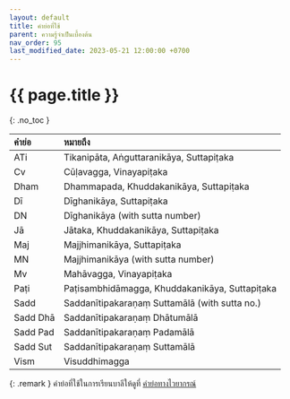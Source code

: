 ```yaml
---
layout: default
title: คำย่อที่ใช้
parent: ความรู้จำเป็นเบื้องต้น
nav_order: 95
last_modified_date: 2023-05-21 12:00:00 +0700
---
```


# {{ page.title  }}
{: .no_toc }

| คำย่อ | หมายถึง |
|:---|:---|
| ATi | Tikanipāta, Aṅguttaranikāya, Suttapiṭaka |
| Cv | Cūḷavagga, Vinayapiṭaka |
| Dham | Dhammapada, Khuddakanikāya, Suttapiṭaka |
| Dī | Dīghanikāya, Suttapiṭaka |
| DN | Dīghanikāya (with sutta number) |
| Jā | Jātaka, Khuddakanikāya, Suttapiṭaka |
| Maj |  Majjhimanikāya, Suttapiṭaka |
| MN | Majjhimanikāya (with sutta number) |
| Mv | Mahāvagga, Vinayapiṭaka |
| Paṭi | Paṭisambhidāmagga, Khuddakanikāya, Suttapiṭaka |
| Sadd | Saddanītipakaraṇaṃ Suttamālā (with sutta no.) |
| Sadd Dhā | Saddanītipakaraṇaṃ Dhātumālā |
| Sadd Pad | Saddanītipakaraṇaṃ Padamālā |
| Sadd Sut | Saddanītipakaraṇaṃ Suttamālā |
| Vism | Visuddhimagga |

{: .remark }
คำย่อที่ใช้ในการเรียนบาลีให้ดูที่ [คำย่อทางไวยากรณ์](/docs/pali/abbr-pali.html)

